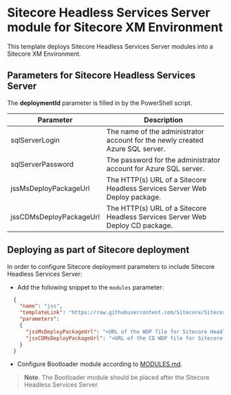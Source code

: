 # Sitecore Headless Services Server module for Sitecore XM Environment

This template deploys Sitecore Headless Services Server modules into a Sitecore XM Environment.

## Parameters for Sitecore Headless Services Server

The **deploymentId**  parameter is filled in by the PowerShell script.

| Parameter                                 | Description
--------------------------------------------|------------------------------------------------
| sqlServerLogin                            | The name of the administrator account for the newly created Azure SQL server.
| sqlServerPassword                         | The password for the administrator account for Azure SQL server.
| jssMsDeployPackageUrl                     | The HTTP(s) URL of a Sitecore Headless Services Server Web Deploy package.
| jssCDMsDeployPackageUrl                   | The HTTP(s) URL of a Sitecore Headless Services Server Web Deploy CD package.

## Deploying as part of Sitecore deployment

In order to configure Sitecore deployment parameters to include Sitecore Headless Services Server:

* Add the following snippet to the `modules` parameter:
```JSON
  {
    "name": "jss",
    "templateLink": "https://raw.githubusercontent.com/Sitecore/Sitecore-Azure-Quickstart-Templates/master/JSS/xm/azuredeploy.json",
    "parameters":
    {
      "jssMsDeployPackageUrl": "<URL of the WDP file for Sitecore Headless Services Server *.scwdp>",
      "jssCDMsDeployPackageUrl": "<URL of the CD WDP file for Sitecore Headless Services Server *.scwdp>"
    }
  }
```

* Configure Bootloader module according to [MODULES.md](../../MODULES.md). 
> **Note**. The Bootloader module should be placed after the Sitecore Headless Services Server.